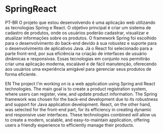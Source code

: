 # SpringReact
PT-BR
O projeto que estou desenvolvendo é uma aplicação web utilizando as tecnologias Spring e React. O objetivo principal é criar um sistema de cadastro de produtos, onde os usuários poderão cadastrar, visualizar e atualizar informações sobre os produtos. O framework Spring foi escolhido para o desenvolvimento do back-end devido à sua robustez e suporte para o desenvolvimento de aplicativos Java. Já o React foi selecionado para a parte front-end, por sua eficiência na criação de interfaces de usuário dinâmicas e responsivas. Essas tecnologias em conjunto nos permitirão criar uma aplicação moderna, escalável e de fácil manutenção, oferecendo aos usuários uma experiência amigável para gerenciar seus produtos de forma eficiente.



EN
The project I'm working on is a web application using Spring and React technologies. The main goal is to create a product registration system, where users can register, view, and update product information. The Spring framework was chosen for the back-end development due to its robustness and support for Java application development. React, on the other hand, was selected for the front-end part, for its efficiency in creating dynamic and responsive user interfaces. These technologies combined will allow us to create a modern, scalable, and easy-to-maintain application, offering users a friendly experience to efficiently manage their products.
